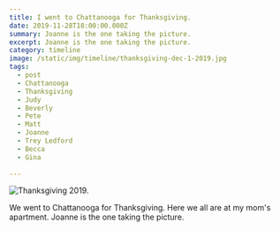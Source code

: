 ```yaml
---
title: I went to Chattanooga for Thanksgiving.
date: 2019-11-28T18:00:00.000Z
summary: Joanne is the one taking the picture.
excerpt: Joanne is the one taking the picture.
category: timeline
image: /static/img/timeline/thanksgiving-dec-1-2019.jpg
tags:
  - post
  - Chattanooga
  - Thanksgiving
  - Judy
  - Beverly
  - Pete
  - Matt
  - Joanne
  - Trey Ledford
  - Becca
  - Gina
  
---
```


![Thanksgiving 2019.](/static/img/timeline/thanksgiving-dec-1-2019.jpg "Thanksgiving 2019.")

We went to Chattanooga for Thanksgiving. Here we all are at my mom's apartment. Joanne is the one taking the picture.
